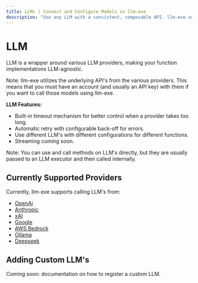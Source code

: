 ```yaml
---
title: LLMs | Connect and Configure Models in llm-exe
description: "Use any LLM with a consistent, composable API. llm-exe supports OpenAI, Anthropic, Amazon, and more—giving you full control over model config, retries, and usage patterns with minimal setup."
---
```


# LLM

LLM is a wrapper around various LLM providers, making your function implementations LLM-agnostic.

Note: llm-exe utilizes the underlying API's from the various providers. This means that you must have an account (and usually an API key) with them if you want to call those models using llm-exe.

**LLM Features:**

- Built-in timeout mechanism for better control when a provider takes too long.
- Automatic retry with configurable back-off for errors.
- Use different LLM's with different configurations for different functions.
- Streaming coming soon.

Note: You can use and call methods on LLM's directly, but they are usually passed to an LLM executor and then called internally.

## Currently Supported Providers

Currently, llm-exe supports calling LLM's from:

- [OpenAi](/llm/openai.html)
- [Anthropic](/llm/anthropic.html)
- [xAI](/llm/xai.html)
- [Google](/llm/gemini.html)
- [AWS Bedrock](/llm/bedrock/index.html)
- [Ollama](/llm/ollama.html)
- [Deepseek](/llm/deepseek.html)

## Adding Custom LLM's

Coming soon: documentation on how to register a custom LLM.

<!-- If you need to register additional LLM's to be used, you can, once I add documentation. -->
